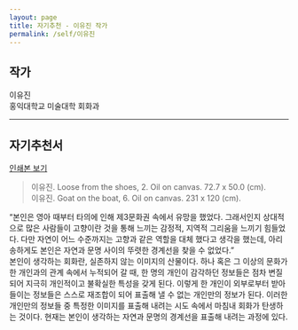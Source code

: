 ```yaml
---
layout: page
title: 자기추천 - 이유진 작가
permalink: /self/이유진
---
```



## 작가
이유진     
홍익대학교 미술대학 회화과  

------------------------

## 자기추천서
[인쇄본 보기](https://drive.google.com/open?id=1-mdR9Ln0Z7p2FrmittDJDu-mYSye7r1X) 
  

> 이유진. Loose from the shoes, 2. Oil on canvas. 72.7 x 50.0 (cm).     
> 이유진. Goat on the boat, 6. Oil on canvas. 231 x 120 (cm).   

“본인은 영아 때부터 타의에 인해 제3문화권 속에서 유망을 했었다. 그래서인지 상대적으로 많은 사람들이 고향이란 것을 통해 느끼는 감정적, 지역적 그리움을 느끼기 힘들었다. 다만 자연이 어느 수준까지는 고향과 같은 역할을 대체 했다고 생각을 했는데, 아리송하게도 본인은 자연과 문명 사이의 뚜렷한 경계선을 찾을 수 없었다.”   
본인이 생각하는 회화란, 실존하지 않는 이미지의 산물이다. 하나 혹은 그 이상의 문화가 한 개인과의 관계 속에서 누적되어 갈 때, 한 명의 개인이 감각하던 정보들은 점차 변질되어 지극히 개인적이고 불확실한 특성을 갖게 된다. 이렇게 한 개인이 외부로부터 받아들이는 정보들은 스스로 재조합이 되어 표출해 낼 수 없는 개인만의 정보가 된다. 이러한 개인만의 정보들 중 특정한 이미지를 표출해 내려는 시도 속에서 마침내 회화가 탄생하는 것이다. 현재는 본인이 생각하는 자연과 문명의 경계선을 표출해 내려는 과정에 있다.   
